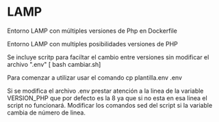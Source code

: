 # LAMP
Entorno LAMP con múltiples versiones de Php en Dockerfile


Entorno LAMP con multiples posibilidades versiones de PHP

Se incluye scritp para faciltar el cambio entre versiones sin modificar el archivo ".env" [ bash cambiar.sh]

Para comenzar a utilizar usar el comando cp plantilla.env .env

Si se modifica el archivo .env prestar atención a la linea de la variable VERSION_PHP que por defecto es la 8 ya que si no esta en esa linea el
script no funcionará. Modificar los comandos sed del script si la variable cambia de número de linea.
